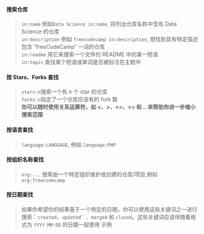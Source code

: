 #### 搜索仓库
> `in:name` 例如`Data Science in:name`, 将列出仓库名称中含有 Data Science 的仓库<br>
> `in:description` 例如 `freecodecamp in:description`, 想找到具有特定描述包含 “freeCodeCamp” 一词的仓库<br>
> `in:readme`  用它来搜索一个文件的 README 中的某一短语<br>
> `in:topic` 查找某个短语或单词是否被标注在主题中<br>

#### 按 Stars、Forks 查找
> `stars:n`搜索一个有 n 个 star 的仓库  <br>
> `forks:n`指定了一个仓库应该有的 fork 数<br>
> **你可以随时使用关系运算符，如 <、>、<=、>= 和 .. 来帮助你进一步缩小搜索范围**

#### 按语言查找 
> `language:LANGUAGE`, 例如 `language:PHP`

#### 按组织名称查找
> `org:...` 搜索由一个特定组织维护或创建的仓库/项目,例如 `org:freecodecamp`

#### 按日期查找
> 如果你希望你的结果基于一个特定的日期，你可以使用这些关键词之一进行搜索：`created`、`updated``、merged` 和 `closed`。这些关键词应该伴随着格式为 `YYYY-MM-DD` 的日期一起使用
> 示例

